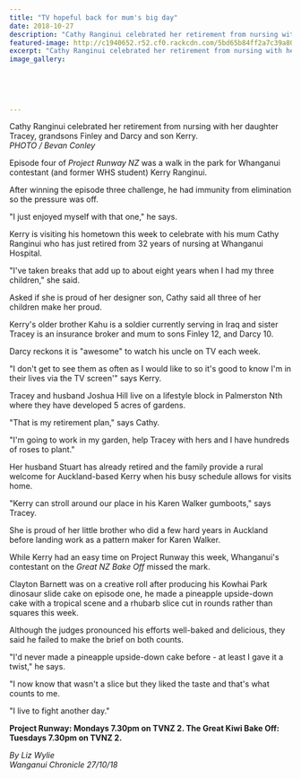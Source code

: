 ```yaml
---
title: "TV hopeful back for mum's big day"
date: 2018-10-27
description: "Cathy Ranginui celebrated her retirement from nursing with her daughter Tracey, grandsons Finley & Darcy and son Kerry..."
featured-image: http://c1940652.r52.cf0.rackcdn.com/5bd65b84ff2a7c39a800012b/Chronicle-27-oct-2018.jpg
excerpt: "Cathy Ranginui celebrated her retirement from nursing with her daughter Tracey, grandsons Finley and Darcy and son Kerry."
image_gallery:
    
    
    
    
    
---
```


<p><span>Cathy Ranginui celebrated her retirement from nursing with her daughter Tracey, grandsons Finley and Darcy and son Kerry. <br /><em>PHOTO / Bevan Conley</em></span></p>
<p class="element element-paragraph">Episode four of&nbsp;<em>Project Runway NZ</em>&nbsp;was a walk in the park for Whanganui contestant (and former WHS student) Kerry Ranginui.</p>
<p class="element element-paragraph">After winning the episode three challenge, he had immunity from elimination so the pressure was off.</p>
<p class="element element-paragraph">"I just enjoyed myself with that one," he says.</p>
<p class="element element-paragraph">Kerry is visiting his hometown this week to celebrate with his mum Cathy Ranginui who has just retired from 32 years of nursing at Whanganui Hospital.</p>
<p class="element element-paragraph">"I've taken breaks that add up to about eight years when I had my three children," she said.</p>
<p class="element element-paragraph">Asked if she is proud of her designer son, Cathy said all three of her children make her proud.</p>
<p class="element element-paragraph">Kerry's older brother Kahu is a soldier currently serving in Iraq and sister Tracey is an insurance broker and mum to sons Finley 12, and Darcy 10.</p>
<p class="element element-paragraph">Darcy reckons it is "awesome" to watch his uncle on TV each week.</p>
<p class="element element-paragraph">"I don't get to see them as often as I would like to so it's good to know I'm in their lives via the TV screen'" says Kerry.</p>
<p class="element element-paragraph">Tracey and husband Joshua Hill live on a lifestyle block in Palmerston Nth where they have developed 5 acres of gardens.</p>
<p class="element element-paragraph">"That is my retirement plan," says Cathy.</p>
<p class="element element-paragraph">"I'm going to work in my garden, help Tracey with hers and I have hundreds of roses to plant."</p>
<p class="element element-paragraph">Her husband Stuart has already retired and the family provide a rural welcome for Auckland-based Kerry when his busy schedule allows for visits home.</p>
<p class="element element-paragraph">"Kerry can stroll around our place in his Karen Walker gumboots," says Tracey.</p>
<p class="element element-paragraph">She is proud of her little brother who did a few hard years in Auckland before landing work as a pattern maker for Karen Walker.</p>
<p class="element element-paragraph">While Kerry had an easy time on Project Runway this week, Whanganui's contestant on the&nbsp;<em>Great NZ Bake Off</em>&nbsp;missed the mark.</p>
<p class="element element-paragraph">Clayton Barnett was on a creative roll after producing his Kowhai Park dinosaur slide cake on episode one, he made a pineapple upside-down cake with a tropical scene and a rhubarb slice cut in rounds rather than squares this week.</p>
<p class="element element-paragraph">Although the judges pronounced his efforts well-baked and delicious, they said he failed to make the brief on both counts.</p>
<p class="element element-paragraph">"I'd never made a pineapple upside-down cake before - at least I gave it a twist," he says.</p>
<p class="element element-paragraph">"I now know that wasn't a slice but they liked the taste and that's what counts to me.</p>
<p class="element element-paragraph">"I live to fight another day."</p>
<p class="element element-paragraph"><strong>Project Runway: Mondays 7.30pm on TVNZ 2. The Great Kiwi Bake Off: Tuesdays 7.30pm on TVNZ 2.</strong></p>
<p><span><em>By Liz Wylie<br />Wanganui Chronicle 27/10/18</em></span></p>

